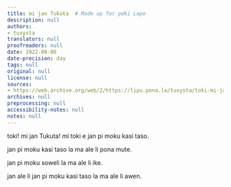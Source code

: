 ```yaml
---
title: mi jan Tukuta  # Made up for poki Lapo
description: null
authors:
- tuxysta
translators: null
proofreaders: null
date: 2022-08-06
date-precision: day
tags: null
original: null
license: null
sources:
- https://web.archive.org/web/2/https://lipu.pona.la/tuxysta/toki-mi-jan-tukuta-mi-toki-e-jan-pi-moku-kasi-taso
archives: null
preprocessing: null
accessibility-notes: null
notes: null
---
```


toki! mi jan Tukuta! mi toki e jan pi moku kasi taso.


jan pi moku kasi taso la ma ale li pona mute. 

jan pi moku soweli la ma ale li ike.

jan ale li jan pi moku kasi taso la ma ale li awen. 


